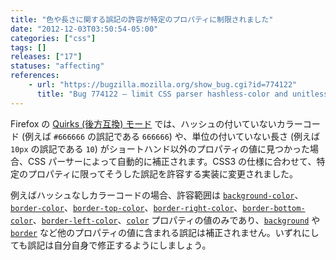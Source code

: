 ```yaml
---
title: "色や長さに関する誤記の許容が特定のプロパティに制限されました"
date: "2012-12-03T03:50:54-05:00"
categories: ["css"]
tags: []
releases: ["17"]
statuses: "affecting"
references:
    - url: "https://bugzilla.mozilla.org/show_bug.cgi?id=774122"
      title: "Bug 774122 – limit CSS parser hashless-color and unitless-length quirks to only the properties that need them"
---
```

Firefox の [Quirks (後方互換) モード](https://developer.mozilla.org/docs/Mozilla_Quirks_Mode_Behavior) では、ハッシュの付いていないカラーコード (例えば `#666666` の誤記である `666666`) や、単位の付いていない長さ (例えば `10px` の誤記である `10`) がショートハンド以外のプロパティの値に見つかった場合、CSS パーサーによって自動的に補正されます。CSS3 の仕様に合わせて、特定のプロパティに限ってそうした誤記を許容する実装に変更されました。

例えばハッシュなしカラーコードの場合、許容範囲は [`background-color`](https://developer.mozilla.org/docs/CSS/background-color)、[`border-color`](https://developer.mozilla.org/docs/CSS/border-color)、[`border-top-color`](https://developer.mozilla.org/docs/CSS/border-top-color)、[`border-right-color`](https://developer.mozilla.org/docs/CSS/border-right-color)、[`border-bottom-color`](https://developer.mozilla.org/docs/CSS/border-bottom-color)、[`border-left-color`](https://developer.mozilla.org/docs/CSS/border-left-color)、[`color`](https://developer.mozilla.org/docs/CSS/color) プロパティの値のみであり、[`background`](https://developer.mozilla.org/docs/CSS/background) や [`border`](https://developer.mozilla.org/docs/CSS/border) など他のプロパティの値に含まれる誤記は補正されません。いずれにしても誤記は自分自身で修正するようにしましょう。
